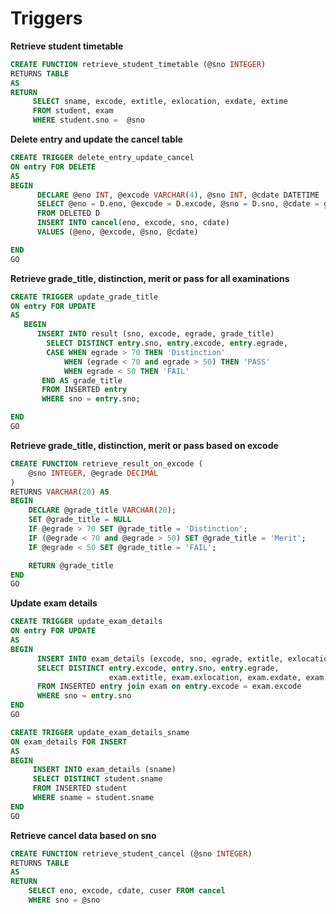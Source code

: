 # Triggers #

**Retrieve student timetable**
```sql
CREATE FUNCTION retrieve_student_timetable (@sno INTEGER)
RETURNS TABLE
AS
RETURN
	 SELECT sname, excode, extitle, exlocation, exdate, extime
	 FROM student, exam
	 WHERE student.sno =  @sno
```

**Delete entry and update the cancel table**
```sql
CREATE TRIGGER delete_entry_update_cancel
ON entry FOR DELETE
AS
BEGIN
	  DECLARE @eno INT, @excode VARCHAR(4), @sno INT, @cdate DATETIME
	  SELECT @eno = D.eno, @excode = D.excode, @sno = D.sno, @cdate = getdate()
	  FROM DELETED D
	  INSERT INTO cancel(eno, excode, sno, cdate)
	  VALUES (@eno, @excode, @sno, @cdate)

END
GO
```

**Retrieve grade_title, distinction, merit or pass  for all examinations**
```sql
CREATE TRIGGER update_grade_title
ON entry FOR UPDATE
AS
   BEGIN
      INSERT INTO result (sno, excode, egrade, grade_title)
	    SELECT DISTINCT entry.sno, entry.excode, entry.egrade,
	    CASE WHEN egrade > 70 THEN 'Distinction'
		    WHEN (egrade < 70 and egrade > 50) THEN 'PASS' 
		    WHEN egrade < 50 THEN 'FAIL'
	   END AS grade_title
	   FROM INSERTED entry
	   WHERE sno = entry.sno;

END
GO
```

**Retrieve grade_title, distinction, merit or pass based on excode**
```sql
CREATE FUNCTION retrieve_result_on_excode (
	@sno INTEGER, @egrade DECIMAL
)
RETURNS VARCHAR(20) AS 
BEGIN
	DECLARE @grade_title VARCHAR(20);
	SET @grade_title = NULL
	IF @egrade > 70 SET @grade_title = 'Distinction';
	IF (@egrade < 70 and @egrade > 50) SET @grade_title = 'Merit';
	IF @egrade < 50 SET @grade_title = 'FAIL';

	RETURN @grade_title
END
GO
```

**Update exam details**
```sql
CREATE TRIGGER update_exam_details
ON entry FOR UPDATE
AS
BEGIN
      INSERT INTO exam_details (excode, sno, egrade, extitle, exlocation, exdate, extime) 
	  SELECT DISTINCT entry.excode, entry.sno, entry.egrade,
					  exam.extitle, exam.exlocation, exam.exdate, exam.extime
      FROM INSERTED entry join exam on entry.excode = exam.excode 
	  WHERE sno = entry.sno
END
GO

CREATE TRIGGER update_exam_details_sname
ON exam_details FOR INSERT
AS
BEGIN
	 INSERT INTO exam_details (sname)
	 SELECT DISTINCT student.sname
	 FROM INSERTED student
	 WHERE sname = student.sname
END
GO
```

**Retrieve cancel data based on sno**
```sql
CREATE FUNCTION retrieve_student_cancel (@sno INTEGER)
RETURNS TABLE
AS
RETURN
	SELECT eno, excode, cdate, cuser FROM cancel 
	WHERE sno = @sno
```
